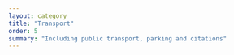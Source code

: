 ```yaml
---
layout: category
title: "Transport"
order: 5
summary: "Including public transport, parking and citations"
---
```

